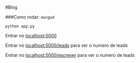 #Blog

###Como rodar:
`mongod`

`python app.py`

Entrar no [localhost:5000](http://localhost:5000)

Entrar no [localhost:5000/leads](http://localhost:5000/leads) para ver o numero de leads

Entrar no [localhost:5000/escrever](http://localhost:5000/leads) para ver o numero de leads
